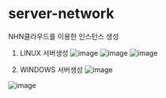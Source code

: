 # server-network

NHN클라우드를 이용한 인스턴스 생성

1. LINUX 서버생성
![image](https://github.com/user-attachments/assets/c75bfa0b-c250-4f9c-86af-91e0eee96633)
![image](https://github.com/user-attachments/assets/14409337-ae8d-4b64-af36-c02039a3a170)
![image](https://github.com/user-attachments/assets/15e5c5df-b8f3-4d12-afad-2a976f7336ab)

2. WINDOWS 서버생성
![image](https://github.com/user-attachments/assets/b6f45400-c7d0-41b3-bd24-9938d96b3a14)

![image](https://github.com/user-attachments/assets/cf9ed09b-729e-4d5b-8fef-effd7ce2c64b)

